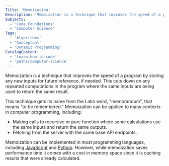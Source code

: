 ```yaml
---
Title: 'Memoization'
Description: 'Memoization is a technique that improves the speed of a program by storing any new inputs for future reference, if needed.'
Subjects:
  - 'Code Foundations'
  - 'Computer Science'
Tags:
  - 'Algorithms'
  - 'Conceptual'
  - 'Dynamic Programming'
CatalogContent:
  - 'learn-how-to-code'
  - 'paths/computer-science'
---
```


Memoization is a technique that improves the speed of a program by storing any new inputs for future reference, if needed. This cuts down on any repeated computations in the program where the same inputs are being used to return the same result.

This technique gets its name from the Latin word, "memorandum", that means "to be remembered." Memoization can be applied to many contexts in computer programming, including:

- Making calls to recursive or pure function where some calculations use the same inputs and return the same outputs.
- Fetching from the server with the same base API endpoints.

Memoization can be implemented in most programming languages, including [JavaScript](https://www.codecademy.com/resources/docs/javascript/memoization) and [Python](https://www.codecademy.com/resources/docs/python/memoization). However, while memoization saves performance time it comes with a cost in memory space since it is caching results that were already calculated.
